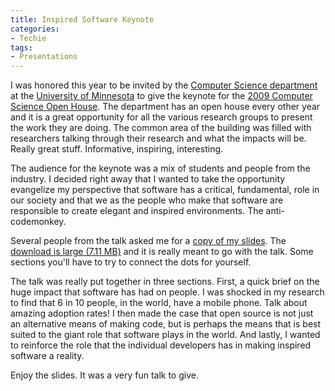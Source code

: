 ```yaml
---
title: Inspired Software Keynote
categories:
- Techie
tags:
- Presentations
---
```


I was honored this year to be invited by the [Computer Science department](http://www.cs.umn.edu/) at the [University of Minnesota](http://www.umn.edu/) to give the keynote for the [2009 Computer Science Open House](http://www.cs.umn.edu/news/news.php?id=900). The department has an open house every other year and it is a great opportunity for all the various research groups to present the work they are doing. The common area of the building was filled with researchers talking through their research and what the impacts will be. Really great stuff. Informative, inspiring, interesting.

The audience for the keynote was a mix of students and people from the industry. I decided right away that I wanted to take the opportunity evangelize my perspective that software has a critical, fundamental, role in our society and that we as the people who make that software are responsible to create elegant and inspired environments. The anti-codemonkey.

Several people from the talk asked me for a [copy of my slides](http://thingelstad.com/s/wp-content/uploads/2009/10/2009-UMN-CSci-Open-House-Keynote-Thingelstad.pdf). The [download is large (7.11 MB)](http://thingelstad.com/s/wp-content/uploads/2009/10/2009-UMN-CSci-Open-House-Keynote-Thingelstad.pdf) and it is really meant to go with the talk. Some sections you'll have to try to connect the dots for yourself.

The talk was really put together in three sections. First, a quick brief on the huge impact that software has had on people. I was shocked in my research to find that 6 in 10 people, in the world, have a mobile phone. Talk about amazing adoption rates! I then made the case that open source is not just an alternative means of making code, but is perhaps the means that is best suited to the giant role that software plays in the world. And lastly, I wanted to reinforce the role that the individual developers has in making inspired software a reality.

Enjoy the slides. It was a very fun talk to give.
